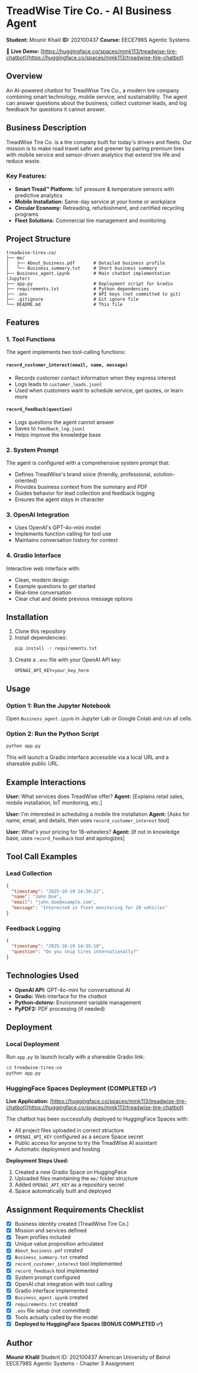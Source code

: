 # TreadWise Tire Co. - AI Business Agent

**Student:** Mounir Khalil
**ID:** 202100437
**Course:** EECE798S Agentic Systems

🚀 **Live Demo:** [https://huggingface.co/spaces/mmk113/treadwise-tire-chatbot](https://huggingface.co/spaces/mmk113/treadwise-tire-chatbot)

## Overview

An AI-powered chatbot for TreadWise Tire Co., a modern tire company combining smart technology, mobile service, and sustainability. The agent can answer questions about the business, collect customer leads, and log feedback for questions it cannot answer.

## Business Description

TreadWise Tire Co. is a tire company built for today's drivers and fleets. Our mission is to make road travel safer and greener by pairing premium tires with mobile service and sensor-driven analytics that extend tire life and reduce waste.

### Key Features:
- **Smart Tread™ Platform:** IoT pressure & temperature sensors with predictive analytics
- **Mobile Installation:** Same-day service at your home or workplace
- **Circular Economy:** Retreading, refurbishment, and certified recycling programs
- **Fleet Solutions:** Commercial tire management and monitoring

## Project Structure

```
treadwise-tires-co/
├── me/
│   ├── About_business.pdf       # Detailed business profile
│   └── Business_summary.txt     # Short business summary
├── Business_agent.ipynb         # Main chatbot implementation (Jupyter)
├── app.py                       # Deployment script for Gradio
├── requirements.txt             # Python dependencies
├── .env                         # API keys (not committed to git)
├── .gitignore                   # Git ignore file
└── README.md                    # This file
```

## Features

### 1. Tool Functions

The agent implements two tool-calling functions:

#### `record_customer_interest(email, name, message)`
- Records customer contact information when they express interest
- Logs leads to `customer_leads.jsonl`
- Used when customers want to schedule service, get quotes, or learn more

#### `record_feedback(question)`
- Logs questions the agent cannot answer
- Saves to `feedback_log.jsonl`
- Helps improve the knowledge base

### 2. System Prompt

The agent is configured with a comprehensive system prompt that:
- Defines TreadWise's brand voice (friendly, professional, solution-oriented)
- Provides business context from the summary and PDF
- Guides behavior for lead collection and feedback logging
- Ensures the agent stays in character

### 3. OpenAI Integration

- Uses OpenAI's GPT-4o-mini model
- Implements function calling for tool use
- Maintains conversation history for context

### 4. Gradio Interface

Interactive web interface with:
- Clean, modern design
- Example questions to get started
- Real-time conversation
- Clear chat and delete previous message options

## Installation

1. Clone this repository
2. Install dependencies:
   ```bash
   pip install -r requirements.txt
   ```
3. Create a `.env` file with your OpenAI API key:
   ```
   OPENAI_API_KEY=your_key_here
   ```

## Usage

### Option 1: Run the Jupyter Notebook

Open `Business_agent.ipynb` in Jupyter Lab or Google Colab and run all cells.

### Option 2: Run the Python Script

```bash
python app.py
```

This will launch a Gradio interface accessible via a local URL and a shareable public URL.

## Example Interactions

**User:** What services does TreadWise offer?
**Agent:** [Explains retail sales, mobile installation, IoT monitoring, etc.]

**User:** I'm interested in scheduling a mobile tire installation
**Agent:** [Asks for name, email, and details, then uses `record_customer_interest` tool]

**User:** What's your pricing for 18-wheelers?
**Agent:** [If not in knowledge base, uses `record_feedback` tool and apologizes]

## Tool Call Examples

### Lead Collection
```json
{
  "timestamp": "2025-10-19 14:30:22",
  "name": "John Doe",
  "email": "john.doe@example.com",
  "message": "Interested in fleet monitoring for 20 vehicles"
}
```

### Feedback Logging
```json
{
  "timestamp": "2025-10-19 14:35:10",
  "question": "Do you ship tires internationally?"
}
```

## Technologies Used

- **OpenAI API:** GPT-4o-mini for conversational AI
- **Gradio:** Web interface for the chatbot
- **Python-dotenv:** Environment variable management
- **PyPDF2:** PDF processing (if needed)

## Deployment

### Local Deployment
Run `app.py` to launch locally with a shareable Gradio link:

```bash
cd treadwise-tires-co
python app.py
```

### HuggingFace Spaces Deployment (COMPLETED ✅)

**Live Application:** [https://huggingface.co/spaces/mmk113/treadwise-tire-chatbot](https://huggingface.co/spaces/mmk113/treadwise-tire-chatbot)

The chatbot has been successfully deployed to HuggingFace Spaces with:
- All project files uploaded in correct structure
- `OPENAI_API_KEY` configured as a secure Space secret
- Public access for anyone to try the TreadWise AI assistant
- Automatic deployment and hosting

**Deployment Steps Used:**
1. Created a new Gradio Space on HuggingFace
2. Uploaded files maintaining the `me/` folder structure
3. Added `OPENAI_API_KEY` as a repository secret
4. Space automatically built and deployed

## Assignment Requirements Checklist

- [x] Business identity created (TreadWise Tire Co.)
- [x] Mission and services defined
- [x] Team profiles included
- [x] Unique value proposition articulated
- [x] `About_business.pdf` created
- [x] `Business_summary.txt` created
- [x] `record_customer_interest` tool implemented
- [x] `record_feedback` tool implemented
- [x] System prompt configured
- [x] OpenAI chat integration with tool calling
- [x] Gradio interface implemented
- [x] `Business_agent.ipynb` created
- [x] `requirements.txt` created
- [x] `.env` file setup (not committed)
- [x] Tools actually called by the model
- [x] **Deployed to HuggingFace Spaces (BONUS COMPLETED ✅)**

## Author

**Mounir Khalil**
Student ID: 202100437
American University of Beirut
EECE798S Agentic Systems - Chapter 3 Assignment

